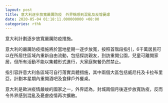 ```yaml
---
layout: post
title: 意大利逐步放寬嚴厲防疫　外界稱感到混亂及反增憂慮
date: 2020-05-04 01:18:11.000000000 +08:00
categories: rthk
---
```


意大利計劃逐步放寬嚴厲防疫措施。

意大利的嚴厲防疫措施將於當地星期一逐步放寬，按照首階段指引，6千萬居民可以在所居住區域內重新自由流動，包括探訪親友，到訪重開公園，兒童可離開家居，但所有活動不能以集體形式進行，大家庭聚餐仍然禁止。

指引容許意大利各區域可自行落實具體措施，其中兩個大區包括威尼托及卡拉布里亞，計劃本星期內重開酒吧及食肆戶外餐桌。

意大利是歐洲疫情嚴峻的國家之一，外界認為，封城兩個月後逐步放寬防疫，反而令外界感到混亂及憂慮疫情再次擴散。
